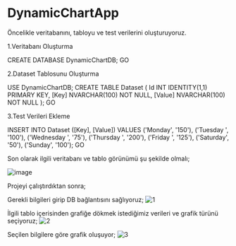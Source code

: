 # DynamicChartApp

Öncelikle veritabanını, tabloyu ve test verilerini oluşturuyoruz.

1.Veritabanı Oluşturma

CREATE DATABASE DynamicChartDB;
GO

2.Dataset Tablosunu Oluşturma

USE DynamicChartDB;
CREATE TABLE Dataset (
    Id INT IDENTITY(1,1) PRIMARY KEY,
    [Key] NVARCHAR(100) NOT NULL,
    [Value] NVARCHAR(100) NOT NULL
);
GO

3.Test Verileri Ekleme

INSERT INTO Dataset ([Key], [Value])
VALUES 
('Monday', '150'),
('Tuesday ', '100'),
('Wednesday ', '75'),
('Thursday ', '200'),
('Friday ', '125'),
('Saturday', '50'),
('Sunday', '100');
GO

Son olarak ilgili veritabanı ve tablo görünümü şu şekilde olmalı;

![image](https://github.com/user-attachments/assets/1096e935-2627-46f6-b8bc-cc417b5ff55e)

Projeyi çalıştırdıktan sonra;

Gerekli bilgileri girip DB bağlantısını sağlıyoruz;
![1](https://github.com/user-attachments/assets/426dc594-3123-4360-9b64-91d038e381f4)

İlgili tablo içerisinden grafiğe dökmek istediğimiz verileri ve grafik türünü seçiyoruz;
![2](https://github.com/user-attachments/assets/0e502ee3-53b5-4169-b917-5868365a8bda)

Seçilen bilgilere göre grafik oluşuyor;
![3](https://github.com/user-attachments/assets/08657d1e-800f-4c47-8d61-55bba81ced2b)

